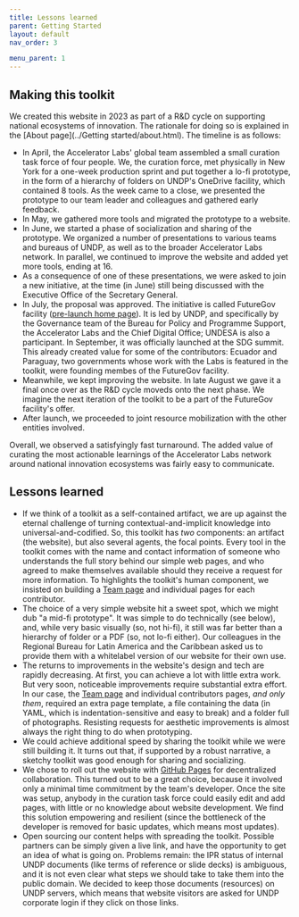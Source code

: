 ```yaml
---
title: Lessons learned
parent: Getting Started
layout: default
nav_order: 3

menu_parent: 1
---
```

## Making this toolkit 

We created this website in 2023 as part of a R&D cycle on supporting national ecosystems of innovation. The rationale for doing so is explained in the [About page](../Getting started/about.html). The timeline is as follows: 

* In April, the Accelerator Labs' global team assembled a small curation task force of four people. We, the curation force, met physically in New York for a one-week production sprint and put together a lo-fi prototype, in the form of a hierarchy of folders on UNDP's OneDrive facility, which contained 8 tools. As the week came to a close, we presented the prototype to our team leader and colleagues and gathered early feedback. 
* In May, we gathered more tools and migrated the prototype to a website. 
* In June, we started a phase of socialization and sharing of the prototype. We organized a number of presentations to various teams and bureaus of UNDP, as well as to the broader Accelerator Labs network. In parallel, we continued to improve the website and added yet more tools, ending at 16. 
* As a consequence of one of these presentations, we were asked to join a new initiative, at the time (in June) still being discussed with the Executive Office of the Secretary General.
* In July, the proposal was approved. The initiative is called FutureGov facility ([pre-launch home page](https://www.un.org/en/conferences/SDGSummit2023/SDG-Action-Weekend/futuregov)). It is led by UNDP, and specifically by the Governance team of the Bureau for Policy and Programme Support, the Accelerator Labs and the Chief Digital Office; UNDESA is also a participant. In September, it was officially launched at the SDG summit. This already created value for some of the contributors: Ecuador and Paraguay, two governments whose work with the Labs is featured in the toolkit, were founding membes of the FutureGov facility.
* Meanwhile, we kept improving the website. In late August we gave it a final once over as the R&D cycle moveds onto the next phase. We imagine the next iteration of the toolkit to be a part of the FutureGov facility's offer. 
* After launch, we proceeded to joint resource mobilization with the other entities involved.

Overall, we observed a satisfyingly fast turnaround. The added value of curating the most actionable learnings of the Accelerator Labs network around national innovation ecosystems was fairly easy to communicate. 

## Lessons learned

* If we think of a toolkit as a self-contained artifact, we are up against the eternal challenge of turning contextual-and-implicit knowledge into universal-and-codified. So, this toolkit has *two* components: an artifact (the website), but also several agents, the focal points.  Every tool in the toolkit comes with the name and contact information of someone who understands the full story behind our simple web pages, and who agreed to make themselves available should they receive a request for more information. To highlights the toolkit's human component, we insisted on building a [Team page](../Team.html) and individual pages for each contributor.
* The choice of a very simple website hit a sweet spot, which we might dub "a mid-fi prototype". It was simple to do technically (see below), and, while very basic visually (so, not hi-fi), it still was far better than a hierarchy of folder or a PDF (so, not lo-fi either). Our colleagues in the Regional Bureau for Latin America and the Caribbean asked us to provide them with a whitelabel version of our website for their own use.
* The returns to improvements in the website's design and tech are rapidly decreasing. At first, you can achieve a lot with little extra work. But very soon, noticeable improvements require substantial extra effort. In our case, the [Team page](../Team.html) and individual contributors pages, *and only them*, required an extra page template, a file containing the data (in YAML, which is indentation-sensitive and easy to break) and a folder full of photographs. Resisting requests for aesthetic improvements is almost always the right thing to do when prototyping.
* We could achieve additional speed by sharing the toolkit while we were still building it. It turns out that, if supported by a robust narrative, a sketchy toolkit was good enough for sharing and socializing.  
* We chose to roll out the website with [GitHub Pages](https://pages.github.com/) for decentralized collaboration. This turned out to be a great choice, because it involved only a minimal time commitment by the team's developer. Once the site was setup, anybody in the curation task force could easily edit and add pages, with little or no knowledge about website development. We find this solution empowering and resilient (since the bottleneck of the developer is removed for basic updates, which means most updates). 
* Open sourcing our content helps with spreading the toolkit. Possible partners can be simply given a live link, and have the opportunity to get an idea of what is going on. Problems remain: the IPR status of internal UNDP documents (like terms of reference or slide decks) is ambiguous, and it is not even clear what steps we should take to take them into the public domain. We decided to keep those documents (resources) on UNDP servers, which means that website visitors are asked for UNDP corporate login if they click on those links. 

